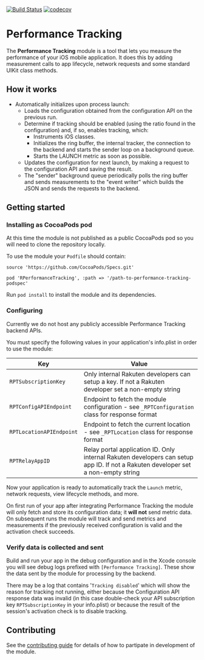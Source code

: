 [![Build Status](https://travis-ci.org/rakutentech/ios-perftracking.svg?branch=master)](https://travis-ci.org/rakutentech/ios-perftracking)
[![codecov](https://codecov.io/gh/rakutentech/ios-perftracking/branch/master/graph/badge.svg)](https://codecov.io/gh/rakutentech/ios-perftracking)


# Performance Tracking

The **Performance Tracking** module is a tool that lets you measure the performance of your iOS mobile application. It does this by adding measurement calls to app lifecycle, network requests and some standard UIKit class methods.

## How it works

* Automatically initializes upon process launch:
  * Loads the configuration obtained from the configuration API on the previous run.
  * Determine if tracking should be enabled (using the ratio found in the configuration) and, if so, enables tracking, which:
    * Instruments iOS classes.
    * Initializes the ring buffer, the internal tracker, the connection to the backend and starts the sender loop on a background queue.
    * Starts the LAUNCH metric as soon as possible.
  * Updates the configuration for next launch, by making a request to the configuration API and saving the result.
  * The "sender" background queue periodically polls the ring buffer and sends measurements to the "event writer" which builds the JSON and sends the requests to the backend.

## Getting started

### Installing as CocoaPods pod

At this time the module is not published as a public CocoaPods pod so you will need to clone the repository locally.

To use the module your `Podfile` should contain:

    source 'https://github.com/CocoaPods/Specs.git'

    pod 'RPerformanceTracking', :path => '/path-to-performance-tracking-podspec'

Run `pod install` to install the module and its dependencies.

### Configuring

Currently we do not host any publicly accessible Performance Tracking backend APIs.

You must specify the following values in your application's info.plist in order to use the module:

| Key | Value |
|------|------|
| `RPTSubscriptionKey` | Only internal Rakuten developers can setup a key. If not a Rakuten developer set a non-empty string |
| `RPTConfigAPIEndpoint` | Endpoint to fetch the module configuration - see `_RPTConfiguration` class for response format |
| `RPTLocationAPIEndpoint` | Endpoint to fetch the current location - see `_RPTLocation` class for response format |
| `RPTRelayAppID` | Relay portal application ID. Only internal Rakuten developers can setup app ID. If not a Rakuten developer set a non-empty string |

Now your application is ready to automatically track the `Launch` metric, network requests, view lifecycle methods, and more.

On first run of your app after integrating Performance Tracking the module will only fetch and store its configuration data; it **will not** send metric data. On subsequent runs the module will track and send metrics and measurements if the previously received configuration is valid and the activation check succeeds.

### Verify data is collected and sent

Build and run your app in the debug configuration and in the Xcode console you will see debug logs prefixed with `[Performance Tracking]`. These show the data sent by the module for processing by the backend.

There may be a log that contains '`Tracking disabled`' which will show the reason for tracking not running, either because the Configuration API response data was invalid (in this case double-check your API subscription key `RPTSubscriptionKey` in your info.plist) or because the result of the session's activation check is to disable tracking.

## Contributing

See the [contributing guide](CONTRIBUTING.md) for details of how to partipate in development of the module.
